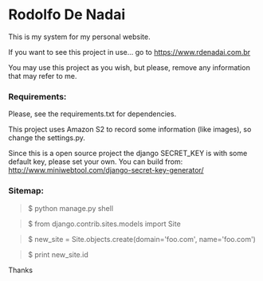 # Rodolfo De Nadai

This is my system for my personal website.

If you want to see this project in use... go to https://www.rdenadai.com.br

You may use this project as you wish, but please, remove any information that may refer to me.

### Requirements:

Please, see the requirements.txt for dependencies.

This project uses Amazon S2 to record some information (like images), so change the settings.py.

Since this is a open source project the django SECRET_KEY is with some default key, 
please set your own. You can build from: http://www.miniwebtool.com/django-secret-key-generator/ 

### Sitemap:

>$ python manage.py shell

>$ from django.contrib.sites.models import Site

>$ new_site = Site.objects.create(domain='foo.com', name='foo.com')

>$ print new_site.id



Thanks